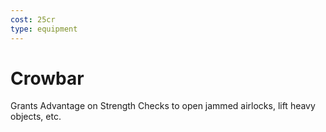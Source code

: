 ```yaml
---
cost: 25cr
type: equipment
---
```


# Crowbar

Grants Advantage on Strength Checks to open jammed airlocks, lift heavy objects, etc.